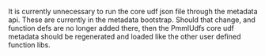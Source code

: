 It is currently unnecessary to run the core udf json file through the metadata api.  These are currently in the metadata bootstrap.
Should that change, and function defs are no longer added there, then the PmmlUdfs core udf metadata should be regenerated and loaded like
the other user defined function libs. 
